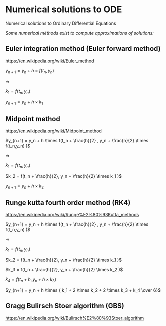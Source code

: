 # Numerical solutions to ODE

Numerical solutions to Ordinary Differential Equations

_Some numerical méthods exist to compute approximations of solutions:_

## Euler integration method (Euler forward method)

https://en.wikipedia.org/wiki/Euler_method

$y_{n+1} = y_n + h \times f(t_n,y_n)$

=>

$k_1 = f(t_n,y_n)$

$y_{n+1} = y_n + h \times k_1$

## Midpoint method

https://en.wikipedia.org/wiki/Midpoint_method

$y_{n+1} = y_n + h \times f(t_n + \frac{h}{2} , y_n + \frac{h}{2} \times f(t_n,y_n) )$

=>

$k_1 = f(t_n,y_n)$

$k_2 = f(t_n + \frac{h}{2}, y_n + \frac{h}{2} \times k_1 )$

$y_{n+1} = y_n + h \times k_2$

## Runge kutta fourth order method (RK4)

https://en.wikipedia.org/wiki/Runge%E2%80%93Kutta_methods

$y_{n+1} = y_n + h \times f(t_n + \frac{h}{2} , y_n + \frac{h}{2} \times f(t_n,y_n) )$

=>

$k_1 = f(t_n,y_n)$

$k_2 = f(t_n + \frac{h}{2}, y_n + \frac{h}{2} \times k_1 )$

$k_3 = f(t_n + \frac{h}{2}, y_n + \frac{h}{2} \times k_2 )$

$k_4 = f(t_n + h, y_n + h \times k_3 )$

$y_{n+1} = y_n + h \times { k_1 + 2 \times k_2 + 2 \times k_3 + k_4 \over 6}$

## Gragg Bulirsch Stoer algorithm (GBS)

https://en.wikipedia.org/wiki/Bulirsch%E2%80%93Stoer_algorithm
